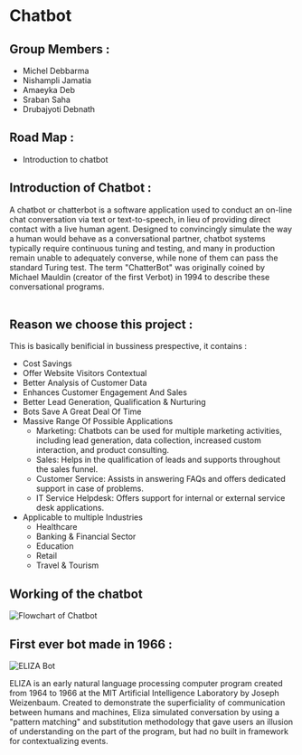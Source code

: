 # **Chatbot**

## Group Members :
- Michel Debbarma
- Nishampli Jamatia
- Amaeyka Deb
- Sraban Saha
- Drubajyoti Debnath

## Road Map :
- Introduction to chatbot

## Introduction of Chatbot :
A chatbot or chatterbot is a software application used to conduct an on-line chat conversation via text or text-to-speech, in lieu of providing direct contact with a live human agent. Designed to convincingly simulate the way a human would behave as a conversational partner, chatbot systems typically require continuous tuning and testing, and many in production remain unable to adequately converse, while none of them can pass the standard Turing test. The term "ChatterBot" was originally coined by Michael Mauldin (creator of the first Verbot) in 1994 to describe these conversational programs.
<br><br>

## Reason we choose this project :
This is basically benificial in bussiness prespective, it contains :
- Cost Savings
- Offer Website Visitors Contextual
- Better Analysis of Customer Data
- Enhances Customer Engagement And Sales
- Better Lead Generation, Qualification & Nurturing
- Bots Save A Great Deal Of Time
- Massive Range Of Possible Applications
    - Marketing: Chatbots can be used for multiple marketing activities, including lead generation, data collection, increased custom interaction, and product consulting.
    - Sales: Helps in the qualification of leads and supports throughout the sales funnel.
    - Customer Service: Assists in answering FAQs and offers dedicated support in case of problems.
    - IT Service Helpdesk: Offers support for internal or external service desk applications.
- Applicable to multiple Industries
    - Healthcare
    - Banking & Financial Sector
    - Education
    - Retail
    - Travel & Tourism

## Working of the chatbot
![Flowchart of Chatbot](https://chatterbot.readthedocs.io/en/stable/_images/chatterbot-process-flow.svg)




## First ever bot made in 1966 :
![ELIZA Bot](https://upload.wikimedia.org/wikipedia/commons/7/79/ELIZA_conversation.png)

ELIZA is an early natural language processing computer program created from 1964 to 1966 at the MIT Artificial Intelligence Laboratory by Joseph Weizenbaum. Created to demonstrate the superficiality of communication between humans and machines, Eliza simulated conversation by using a "pattern matching" and substitution methodology that gave users an illusion of understanding on the part of the program, but had no built in framework for contextualizing events.

